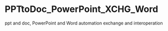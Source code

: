 # PPTtoDoc_PowerPoint_XCHG_Word
 ppt and doc, PowerPoint and Word automation exchange and interoperation
